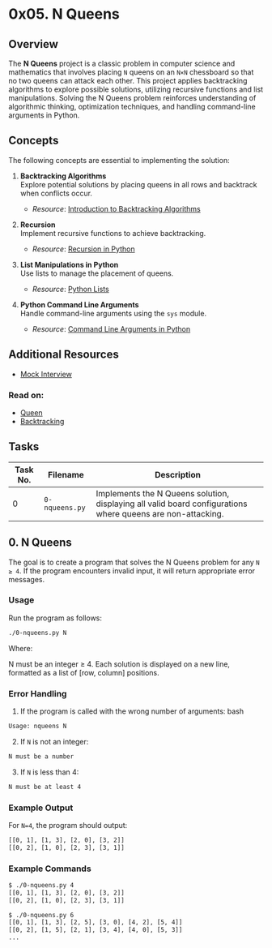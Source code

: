 # 0x05. N Queens

## Overview
The **N Queens** project is a classic problem in computer science and mathematics that involves placing `N` queens on an `N×N` chessboard so that no two queens can attack each other. This project applies backtracking algorithms to explore possible solutions, utilizing recursive functions and list manipulations. Solving the N Queens problem reinforces understanding of algorithmic thinking, optimization techniques, and handling command-line arguments in Python.

## Concepts
The following concepts are essential to implementing the solution:

1. **Backtracking Algorithms**  
   Explore potential solutions by placing queens in all rows and backtrack when conflicts occur.  
   - *Resource*: [Introduction to Backtracking Algorithms](https://www.geeksforgeeks.org/introduction-to-backtracking-2/)

2. **Recursion**  
   Implement recursive functions to achieve backtracking.  
   - *Resource*: [Recursion in Python](https://realpython.com/python-thinking-recursively/)

3. **List Manipulations in Python**  
   Use lists to manage the placement of queens.  
   - *Resource*: [Python Lists](https://docs.python.org/3/tutorial/datastructures.html)

4. **Python Command Line Arguments**  
   Handle command-line arguments using the `sys` module.  
   - *Resource*: [Command Line Arguments in Python](https://docs.python.org/3.3/library/sys.html#sys.argv)

## Additional Resources
- [Mock Interview](https://www.youtube.com/watch?v=GneS80iYa7I)

### Read on:
- [Queen](https://en.wikipedia.org/wiki/Queen_%28chess%29)
- [Backtracking](https://en.wikipedia.org/wiki/Backtracking)

## Tasks

| Task No. | Filename      | Description                                                                                                        |
|----------|---------------|--------------------------------------------------------------------------------------------------------------------|
| 0        | `0-nqueens.py` | Implements the N Queens solution, displaying all valid board configurations where queens are non-attacking. |

## 0. N Queens

The goal is to create a program that solves the N Queens problem for any `N ≥ 4`. If the program encounters invalid input, it will return appropriate error messages.

### Usage
Run the program as follows:
```bash
./0-nqueens.py N
```

Where:

N must be an integer ≥ 4.
Each solution is displayed on a new line, formatted as a list of [row, column] positions.

### Error Handling
1. If the program is called with the wrong number of arguments:
bash
```bash
Usage: nqueens N
```

2. If `N` is not an integer:
```bash
N must be a number
```

3. If `N` is less than 4:
```bash
N must be at least 4
```

### Example Output
For `N=4`, the program should output:
```bash
[[0, 1], [1, 3], [2, 0], [3, 2]]
[[0, 2], [1, 0], [2, 3], [3, 1]]
```

### Example Commands
```bash
$ ./0-nqueens.py 4
[[0, 1], [1, 3], [2, 0], [3, 2]]
[[0, 2], [1, 0], [2, 3], [3, 1]]

$ ./0-nqueens.py 6
[[0, 1], [1, 3], [2, 5], [3, 0], [4, 2], [5, 4]]
[[0, 2], [1, 5], [2, 1], [3, 4], [4, 0], [5, 3]]
...
```
